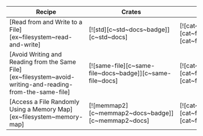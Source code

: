 | Recipe | Crates | Categories |
|--------|--------|------------|
| [Read from and Write to a File][ex~filesystem~read-and-write] | [![std][c~std~docs~badge]][c~std~docs] | [![cat~filesystem][cat~filesystem~badge]][cat~filesystem] |
| [Avoid Writing and Reading from the Same File][ex~filesystem~avoid-writing-and-reading-from-the-same-file] | [![same-file][c~same-file~docs~badge]][c~same-file~docs] | [![cat~filesystem][cat~filesystem~badge]][cat~filesystem] |
| [Access a File Randomly Using a Memory Map][ex~filesystem~memory-map] | [![memmap2][c~memmap2~docs~badge]][c~memmap2~docs] | [![cat~filesystem][cat~filesystem~badge]][cat~filesystem] |
